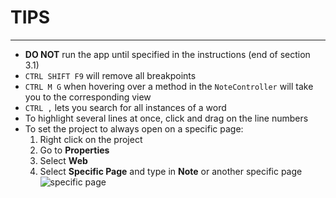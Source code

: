 # TIPS
---
* **DO NOT** run the app until specified in the instructions (end of section 3.1)
* `CTRL SHIFT F9` will remove all breakpoints
* `CTRL M G` when hovering over a method in the `NoteController` will take you to the corresponding view 
* `CTRL ,` lets you search for all instances of a word
* To highlight several lines at once, click and drag on the line numbers
* To set the project to always open on a specific page:
  1. Right click on the project
  2. Go to **Properties**
  3. Select **Web**
  4. Select **Specific Page** and type in **Note** or another specific page
  ![specific page](/assets/0.2-A.png)